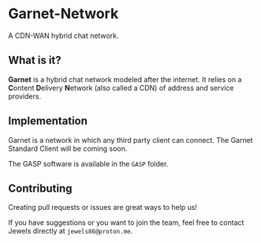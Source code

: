 # Garnet-Network
A CDN-WAN hybrid chat network.
## What is it?
**Garnet** is a hybrid chat network modeled after the internet. It relies on a **C**ontent **D**elivery **N**etwork (also called a CDN)
of address and service providers. 

## Implementation
Garnet is a network in which any third party client can connect. The Garnet Standard Client will be coming soon.

The GASP software is available in the `GASP` folder.

## Contributing
Creating pull requests or issues are great ways to help us!

If you have suggestions or you want to join the team, feel free to contact Jewels directly at `jewels86@proton.me`.
